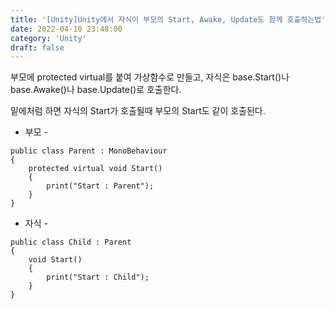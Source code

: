 ```yaml
---
title: '[Unity]Unity에서 자식이 부모의 Start, Awake, Update도 함께 호출하는법'
date: 2022-04-10 23:48:00
category: 'Unity'
draft: false
---
```


부모에 protected virtual를 붙여 가상함수로 만들고, 
자식은 base.Start()나 base.Awake()나 base.Update()로 호출한다.

밑에처럼 하면 자식의 Start가 호출될때 부모의 Start도 같이 호출된다.


- 부모 -
```
public class Parent : MonoBehaviour
{
    protected virtual void Start()
    {
        print("Start : Parent");
    }
}
```

- 자식 -
```
public class Child : Parent
{
    void Start()
    {
        print("Start : Child");
    }
}
```